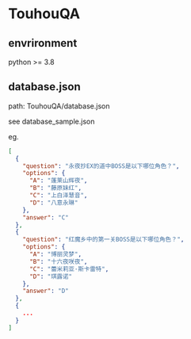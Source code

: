 # TouhouQA

## envrironment

python >= 3.8

## database.json

path: TouhouQA/database.json

see database_sample.json

eg.

```json
[
  {
    "question": "永夜抄EX的道中BOSS是以下哪位角色？",
    "options": {
      "A": "蓬莱山辉夜",
      "B": "藤原妹红",
      "C": "上白泽慧音",
      "D": "八意永琳"
    },
    "answer": "C"
  },
  {
    "question": "红魔乡中的第一关BOSS是以下哪位角色？",
    "options": {
      "A": "博丽灵梦",
      "B": "十六夜咲夜",
      "C": "蕾米莉亚·斯卡雷特",
      "D": "琪露诺"
    },
    "answer": "D"
  },
  {
	...
  }
]
```

